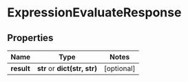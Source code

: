 # ExpressionEvaluateResponse

## Properties
Name | Type | Notes
------------ | ------------- | -------------
**result** | **str** or **dict(str, str)** | [optional]


